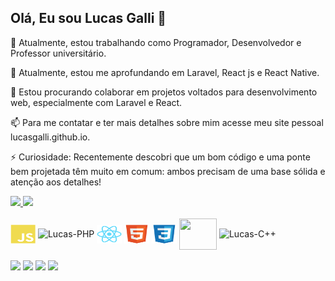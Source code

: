 ## Olá, Eu sou Lucas Galli 👋

🔭 Atualmente, estou trabalhando como Programador, Desenvolvedor e Professor universitário.

🌱 Atualmente, estou me aprofundando em Laravel, React js e React Native.

👯 Estou procurando colaborar em projetos voltados para desenvolvimento web, especialmente com Laravel e React.

📫 Para me contatar e ter mais detalhes sobre mim acesse meu site pessoal lucasgalli.github.io.

⚡ Curiosidade:
Recentemente descobri que um bom código e uma ponte bem projetada têm muito em comum: ambos precisam de uma base sólida e atenção aos detalhes!
<br/>
<div>
  <a href="https://github.com/lucasgalli">
    <img height="180em" src="https://github-readme-stats.vercel.app/api?username=lucasgalli&show_icons=true&theme=prussian&include_all_commit=true&count_private=true">
    <img height="180em" src="https://github-readme-stats.vercel.app/api/top-langs/?username=lucasgalli&layout=compact&langs_count=16&theme=prussian&count_private=true">
  </a>
</div>

<div style="display: inline_block"><br>
  <img align="center" alt="Rafa-Js" height="30" width="40" src="https://raw.githubusercontent.com/devicons/devicon/master/icons/javascript/javascript-plain.svg">
  <img align="center" alt="Lucas-PHP" height="50" width="60" src="https://cdn.jsdelivr.net/gh/devicons/devicon@latest/icons/php/php-original.svg" />
  <img align="center" alt="Lucas-React" height="30" width="40" src="https://raw.githubusercontent.com/devicons/devicon/master/icons/react/react-original.svg">
  <img align="center" alt="Lucas-HTML" height="30" width="40" src="https://raw.githubusercontent.com/devicons/devicon/master/icons/html5/html5-original.svg">
  <img align="center" alt="Lucas-CSS" height="30" width="40" src="https://raw.githubusercontent.com/devicons/devicon/master/icons/css3/css3-original.svg">
  <img align="center" height="50" width="60" src="https://cdn.jsdelivr.net/gh/devicons/devicon@latest/icons/mysql/mysql-original-wordmark.svg" />
  <img align="center" alt="Lucas-C++" height="30" width="40" src="https://cdn.jsdelivr.net/gh/devicons/devicon@latest/icons/cplusplus/cplusplus-original.svg" />
</div>
<br/>
<div> 
  <a href="https://www.youtube.com/@LucasGalli" target="_blank"><img src="https://img.shields.io/badge/YouTube-FF0000?style=for-the-badge&logo=youtube&logoColor=white" target="_blank"></a>
  <a href="https://www.instagram.com/mr.galli/" target="_blank"><img src="https://img.shields.io/badge/-Instagram-%23E4405F?style=for-the-badge&logo=instagram&logoColor=white" target="_blank"></a>
  <a href = "mailto:lucasgalli.tsi@gmail.com"><img src="https://img.shields.io/badge/-Gmail-%23333?style=for-the-badge&logo=gmail&logoColor=white" target="_blank"></a>
  <a href="https://www.linkedin.com/in/mrgalli" target="_blank"><img src="https://img.shields.io/badge/-LinkedIn-%230077B5?style=for-the-badge&logo=linkedin&logoColor=white" target="_blank"></a> 
  
</div>
